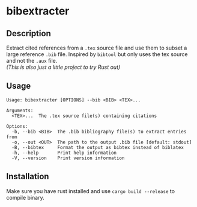 # bibextracter

## Description

Extract cited references from a `.tex` source file and use them to subset a large reference `.bib` file. 
Inspired by `bibtool` but only uses the tex source and not the `.aux` file.  
*(This is also just a little project to try Rust out)*

## Usage

```
Usage: bibextracter [OPTIONS] --bib <BIB> <TEX>...

Arguments:
  <TEX>...  The .tex source file(s) containing citations

Options:
  -b, --bib <BIB>  The .bib bibliography file(s) to extract entries from
  -o, --out <OUT>  The path to the output .bib file [default: stdout]
  -B, --bibtex     Format the output as bibtex instead of biblatex
  -h, --help       Print help information
  -V, --version    Print version information
```

## Installation
Make sure you have rust installed and use `cargo build --release` to compile binary. 